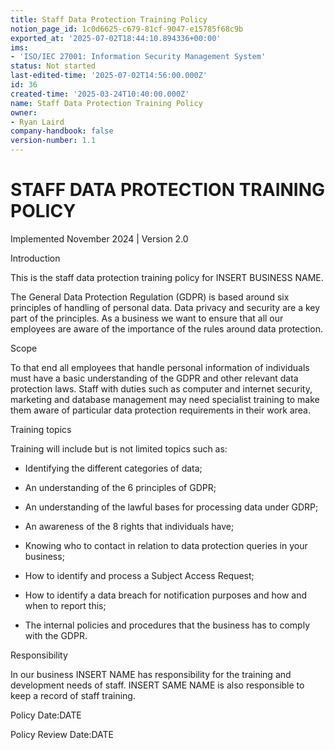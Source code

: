 ```yaml
---
title: Staff Data Protection Training Policy
notion_page_id: 1c0d6625-c679-81cf-9047-e15785f68c9b
exported_at: '2025-07-02T18:44:10.894336+00:00'
ims:
- 'ISO/IEC 27001: Information Security Management System'
status: Not started
last-edited-time: '2025-07-02T14:56:00.000Z'
id: 36
created-time: '2025-03-24T10:40:00.000Z'
name: Staff Data Protection Training Policy
owner:
- Ryan Laird
company-handbook: false
version-number: 1.1
---
```


# STAFF DATA PROTECTION TRAINING POLICY

<!-- Unsupported block type: table -->

Implemented November 2024  | Version 2.0

Introduction

This is the staff data protection training policy for INSERT BUSINESS NAME.

The General Data Protection Regulation (GDPR) is based around six principles of handling of personal data. Data privacy and security are a key part of the principles. As a business we want to ensure that all our employees are aware of the importance of the rules around data protection.

Scope

To that end all employees that handle personal information of individuals must have a basic understanding of the GDPR and other relevant data protection laws. Staff with duties such as computer and internet security, marketing and database management may need specialist training to make them aware of particular data protection requirements in their work area.

Training topics

Training will include but is not limited topics such as:

- Identifying the different categories of data;

- An understanding of the 6 principles of GDPR;

- An understanding of the lawful bases for processing data under GDRP;

- An awareness of the 8 rights that individuals have;

- Knowing who to contact in relation to data protection queries in your business;

- How to identify and process a Subject Access Request;

- How to identify a data breach for notification purposes and how and when to report this;

- The internal policies and procedures that the business has to comply with the GDPR.

Responsibility

In our business INSERT NAME has responsibility for the training and development needs of staff.  INSERT SAME NAME is also responsible to keep a record of staff training.

Policy Date:DATE

Policy Review Date:DATE